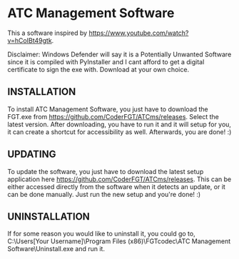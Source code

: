 # ATC Management Software
This a software inspired by https://www.youtube.com/watch?v=hCoIBt49gtk.

Disclaimer: Windows Defender will say it is a Potentially Unwanted Software since it is compiled with PyInstaller and I cant afford to get a digital certificate to sign the exe with. Download at your own choice.

## INSTALLATION
To install ATC Management Software, you just have to download the FGT.exe from https://github.com/CoderFGT/ATCms/releases. Select the latest version.
After downloading, you have to run it and it will setup for you, it can create a shortcut for accessibility as well.
Afterwards, you are done! :)

## UPDATING
To update the software, you just have to download the latest setup application here https://github.com/CoderFGT/ATCms/releases.
This can be either accessed directly from the software when it detects an update, or it can be done manually.
Just run the new setup and you're done! :)

## UNINSTALLATION
If for some reason you would like to uninstall it, you could go to,
C:\Users\[Your Username]\Program Files (x86)\FGTcodec\ATC Management Software\Uninstall.exe
and run it.
